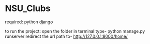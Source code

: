 # NSU_Clubs

required:
    python 
    django

to run the project:
    open the folder in terminal
    type- python manage.py runserver
    redirect the url path to- http://127.0.0.1:8000/home/
